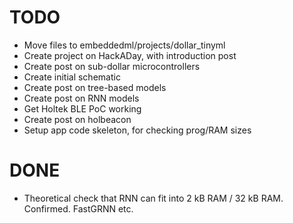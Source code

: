 
# TODO

- Move files to embeddedml/projects/dollar_tinyml
- Create project on HackADay, with introduction post
- Create post on sub-dollar microcontrollers
- Create initial schematic
- Create post on tree-based models
- Create post on RNN models
- Get Holtek BLE PoC working
- Create post on holbeacon
- Setup app code skeleton, for checking prog/RAM sizes

# DONE

- Theoretical check that RNN can fit into 2 kB RAM / 32 kB RAM.
Confirmed. FastGRNN etc.

